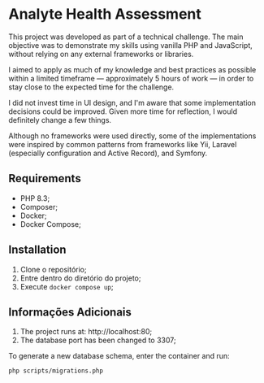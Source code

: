 # Analyte Health Assessment

This project was developed as part of a technical challenge. The main objective was to demonstrate my skills using vanilla PHP and JavaScript, without relying on any external frameworks or libraries.

I aimed to apply as much of my knowledge and best practices as possible within a limited timeframe — approximately 5 hours of work — in order to stay close to the expected time for the challenge.

I did not invest time in UI design, and I'm aware that some implementation decisions could be improved. Given more time for reflection, I would definitely change a few things.

Although no frameworks were used directly, some of the implementations were inspired by common patterns from frameworks like Yii, Laravel (especially configuration and Active Record), and Symfony.

## Requirements

- PHP 8.3;
- Composer;
- Docker;
- Docker Compose;

## Installation

1. Clone o repositório;
2. Entre dentro do diretório do projeto;
3. Execute `docker compose up`;


## Informações Adicionais

1. The project runs at: http://localhost:80;
2. The database port has been changed to 3307;

To generate a new database schema, enter the container and run:
```bash
php scripts/migrations.php
```